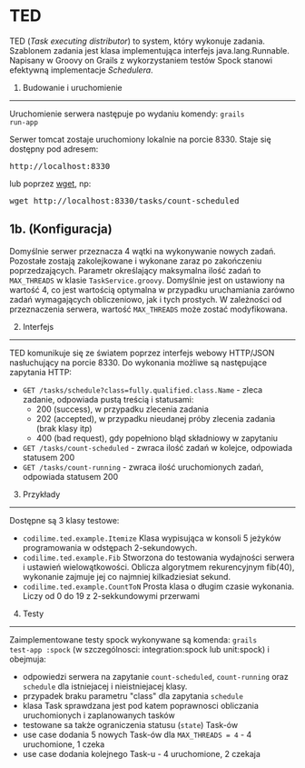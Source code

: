 TED
===

TED (<i>Task executing distributor</i>) to system, który wykonuje zadania. Szablonem zadania jest klasa implementująca interfejs java.lang.Runnable.
Napisany w Groovy on Grails z wykorzystaniem testów Spock stanowi efektywną implementacje <i>Schedulera</i>.

1. Budowanie i uruchomienie
---
Uruchomienie serwera następuje po wydaniu komendy:
<code>grails run-app</code>

Serwer tomcat zostaje uruchomiony lokalnie na porcie 8330. Staje się dostępny pod adresem:
<pre>http://localhost:8330</pre>

lub poprzez <a href="http://www.gnu.org/software/wget/">wget</a>, np:
<pre>wget http://localhost:8330/tasks/count-scheduled</pre>

1b. (Konfiguracja)
---
Domyślnie serwer przeznacza 4 wątki na wykonywanie nowych zadań. Pozostałe zostają zakolejkowane i wykonane zaraz po zakończeniu poprzedzających.
Parametr określający maksymalna ilość zadań to <code>MAX_THREADS</code> w klasie <code>TaskService.groovy</code>. Domyślnie jest on ustawiony 
na wartość 4, co jest wartością optymalna w przypadku uruchamiania zarówno zadań wymagających obliczeniowo, jak i tych prostych.
W zależności od przeznaczenia serwera, wartość <code>MAX_THREADS</code> może zostać modyfikowana.

2. Interfejs
---
TED komunikuje się ze światem poprzez interfejs webowy HTTP/JSON nasłuchujący na porcie 8330. Do wykonania możliwe są następujące zapytania HTTP:
* <code>GET /tasks/schedule?class=fully.qualified.class.Name</code> - zleca zadanie, odpowiada pustą treścią i statusami:
  - 200 (success), w przypadku zlecenia zadania
  - 202 (accepted), w przypadku nieudanej próby zlecenia zadania (brak klasy itp)
  - 400 (bad request), gdy popełniono bląd składniowy w zapytaniu
* <code>GET /tasks/count-scheduled</code> - zwraca ilość zadań w kolejce, odpowiada statusem 200
* <code>GET /tasks/count-running</code> - zwraca ilość uruchomionych zadań, odpowiada statusem 200


3. Przykłady
---
Dostępne są 3 klasy testowe:
* <code>codilime.ted.example.Itemize</code>
    Klasa wypisująca w konsoli 5 jeżyków programowania w odstępach 2-sekundowych.
* <code>codilime.ted.example.Fib</code>
    Stworzona do testowania wydajności serwera i ustawień wielowątkowości. Oblicza algorytmem rekurencyjnym fib(40), wykonanie zajmuje jej co najmniej kilkadziesiat sekund.
* <code>codilime.ted.example.CountToN</code>
    Prosta klasa o długim czasie wykonania. Liczy od 0 do 19 z 2-sekkundowymi przerwami


4. Testy
---
Zaimplementowane testy spock wykonywane są komenda:
<code>grails test-app :spock</code> (w szczególnosci: integration:spock lub unit:spock) i obejmuja:
* odpowiedzi serwera na zapytanie <code>count-scheduled</code>, <code>count-running</code> oraz <code>schedule</code> dla istniejacej i nieistniejacej klasy.
* przypadek braku parametru "class" dla zapytania <code>schedule</code>
* klasa Task sprawdzana jest pod katem poprawnosci obliczania uruchomionych i zaplanowanych tasków
* testowane sa także ograniczenia statusu (<code>state</code>) Task-ów
* use case dodania 5 nowych Task-ów dla <code>MAX_THREADS = 4</code> - 4 uruchomione, 1 czeka
* use case dodania kolejnego Task-u - 4 uruchomione, 2 czekaja


